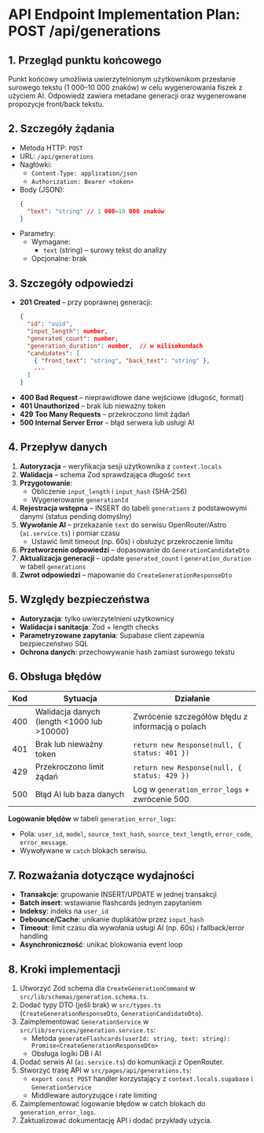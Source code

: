# API Endpoint Implementation Plan: POST /api/generations

## 1. Przegląd punktu końcowego

Punkt końcowy umożliwia uwierzytelnionym użytkownikom przesłanie surowego tekstu (1 000–10 000 znaków) w celu wygenerowania fiszek z użyciem AI. Odpowiedź zawiera metadane generacji oraz wygenerowane propozycje front/back tekstu.

## 2. Szczegóły żądania

- Metoda HTTP: `POST`
- URL: `/api/generations`
- Nagłówki:
  - `Content-Type: application/json`
  - `Authorization: Bearer <token>`
- Body (JSON):
  ```json
  {
    "text": "string" // 1 000–10 000 znaków
  }
  ```
- Parametry:
  - Wymagane:
    - `text` (string) – surowy tekst do analizy
  - Opcjonalne: brak

## 3. Szczegóły odpowiedzi

- **201 Created** – przy poprawnej generacji:
  ```json
  {
    "id": "uuid",
    "input_length": number,
    "generated_count": number,
    "generation_duration": number,  // w milisekundach
    "candidates": [
      { "front_text": "string", "back_text": "string" },
      ...
    ]
  }
  ```
- **400 Bad Request** – nieprawidłowe dane wejściowe (długość, format)
- **401 Unauthorized** – brak lub nieważny token
- **429 Too Many Requests** – przekroczono limit żądań
- **500 Internal Server Error** – błąd serwera lub usługi AI

## 4. Przepływ danych

1. **Autoryzacja** – weryfikacja sesji użytkownika z `context.locals`
2. **Walidacja** – schema Zod sprawdzająca długość `text`
3. **Przygotowanie**:
   - Obliczenie `input_length` i `input_hash` (SHA-256)
   - Wygenerowanie `generationId`
4. **Rejestracja wstępna** – INSERT do tabeli `generations` z podstawowymi danymi (status pending domyślny)
5. **Wywołanie AI** – przekazanie `text` do serwisu OpenRouter/Astro (`ai.service.ts`) i pomiar czasu
   - Ustawić limit timeout (np. 60s) i obsłużyć przekroczenie limitu
6. **Przetworzenie odpowiedzi** – dopasowanie do `GenerationCandidateDto`
7. **Aktualizacja generacji** – update `generated_count` i `generation_duration` w tabeli `generations`
8. **Zwrot odpowiedzi** – mapowanie do `CreateGenerationResponseDto`

## 5. Względy bezpieczeństwa

- **Autoryzacja**: tylko uwierzytelnieni użytkownicy
- **Walidacja i sanitacja**: Zod + length checks
- **Parametryzowane zapytania**: Supabase client zapewnia bezpieczeństwo SQL
- **Ochrona danych**: przechowywanie hash zamiast surowego tekstu

## 6. Obsługa błędów

| Kod | Sytuacja                                   | Działanie                                        |
| --- | ------------------------------------------ | ------------------------------------------------ |
| 400 | Walidacja danych (length <1000 lub >10000) | Zwrócenie szczegółów błędu z informacją o polach |
| 401 | Brak lub nieważny token                    | `return new Response(null, { status: 401 })`     |
| 429 | Przekroczono limit żądań                   | `return new Response(null, { status: 429 })`     |
| 500 | Błąd AI lub baza danych                    | Log w `generation_error_logs` + zwrócenie 500    |

**Logowanie błędów** w tabeli `generation_error_logs`:

- Pola: `user_id`, `model`, `source_text_hash`, `source_text_length`, `error_code`, `error_message`.
- Wywoływane w `catch` blokach serwisu.

## 7. Rozważania dotyczące wydajności

- **Transakcje**: grupowanie INSERT/UPDATE w jednej transakcji
- **Batch insert**: wstawianie flashcards jednym zapytaniem
- **Indeksy**: indeks na `user_id`
- **Debounce/Cache**: unikanie duplikatów przez `input_hash`
- **Timeout**: limit czasu dla wywołania usługi AI (np. 60s) i fallback/error handling
- **Asynchroniczność**: unikać blokowania event loop

## 8. Kroki implementacji

1. Utworzyć Zod schema dla `CreateGenerationCommand` w `src/lib/schemas/generation.schema.ts`.
2. Dodać typy DTO (jeśli brak) w `src/types.ts` (`CreateGenerationResponseDto`, `GenerationCandidateDto`).
3. Zaimplementować `GenerationService` w `src/lib/services/generation.service.ts`:
   - Metoda `generateFlashcards(userId: string, text: string): Promise<CreateGenerationResponseDto>`
   - Obsługa logiki DB i AI
4. Dodać serwis AI (`ai.service.ts`) do komunikacji z OpenRouter.
5. Stworzyć trasę API w `src/pages/api/generations.ts`:
   - `export const POST` handler korzystający z `context.locals.supabase` i `GenerationService`
   - Middleware autoryzujące i rate limiting
6. Zaimplementować logowanie błędów w catch blokach do `generation_error_logs`.
7. Zaktualizować dokumentację API i dodać przykłady użycia.
